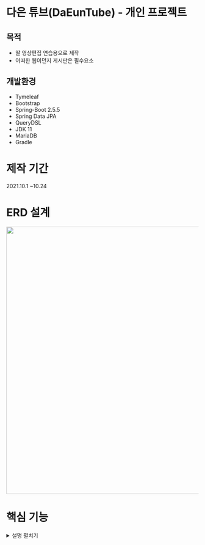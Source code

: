  # 다은 튜브(DaEunTube) - 개인 프로젝트
 ## 목적
* 딸 영상편집 연습용으로 제작
* 어떠한 웹이던지 게시판은 필수요소

## 개발환경
* Tymeleaf
* Bootstrap
* Spring-Boot 2.5.5
* Spring Data JPA
* QueryDSL
* JDK 11
* MariaDB
* Gradle

# 제작 기간
2021.10.1 ~10.24

# ERD 설계
<img src="https://user-images.githubusercontent.com/63856867/138617284-2403373c-76c4-4ce0-bd80-dbd28d6749ff.png" width="700">

# 핵심 기능

<details>
<summary>설명 펼치기</summary>
<div markdown="1">

 ## 실행화면
<img src="https://user-images.githubusercontent.com/63856867/138623531-f270921e-8a13-4d8d-9b3a-a5bbec9e6d81.gif" width="900">
<img src="https://user-images.githubusercontent.com/63856867/138623542-426ac027-6064-4d66-a5f6-806f11db1a21.gif" width="900">
 <hr/>
 
 ## 회원가입 & 로그인

<img src="https://user-images.githubusercontent.com/63856867/138638206-17ca261e-a310-4eff-aa04-b60d35266b81.gif" width="900">

 Controller[코드 바로가기](https://github.com/juntribe/DaEunTube/blob/a533eb605b86aa400a0ebc705180c43053109418/src/main/java/com/daeuntube/controller/MemberController.java#L41)

 
 Service[코드 바로가기](https://github.com/juntribe/DaEunTube/blob/c957810d833bbed3137e83db2b9293c4fbf54b30/src/main/java/com/daeuntube/service/MemberServiceImpl.java#L18)
 
 <hr/>
 
 ## 게시판 CRUD
 
<img src="https://user-images.githubusercontent.com/63856867/138637904-8a9a975b-174e-4816-b08f-4bacc3c5a54d.gif" width="900">
<img src="https://user-images.githubusercontent.com/63856867/138637894-84dffe0a-ba16-4d74-bc18-47411c225500.gif" width="900">
 
 Controller[코드 바로가기]( https://github.com/juntribe/DaEunTube/blob/ab444b9e4bdad465b3e8b3608a6286bf906f045c/src/main/java/com/daeuntube/controller/BoardController.java#L32)
 
 Service[코드 바로가기](https://github.com/juntribe/DaEunTube/blob/70e219a327a74f5e6c0340fcbfc66cc956edd16d/src/main/java/com/daeuntube/service/BoardService.java#L37)

 BoardFileService[코드 바로가기](https://github.com/juntribe/DaEunTube/blob/ab444b9e4bdad465b3e8b3608a6286bf906f045c/src/main/java/com/daeuntube/service/BoardFileService.java#L26) 

 FileService[코드 바로가기]( https://github.com/juntribe/DaEunTube/blob/ab660de29d6e531e6133559113e789d449200ef5/src/main/java/com/daeuntube/service/FileService.java#L14)

 <hr/>
 ## 댓글 등록&삭제
 
 Controller[코드 바로가기](https://user-images.githubusercontent.com/63856867/138637875-59e64f1c-98b7-4692-9e6f-7a8d9ca2c8c1.gif)


</div>

 
</details>
